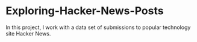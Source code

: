 # Exploring-Hacker-News-Posts
In this project, I work with a data set of submissions to popular technology site Hacker News.
